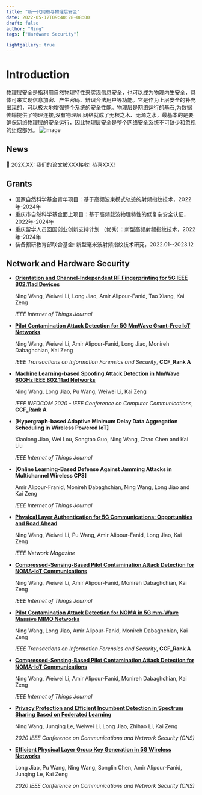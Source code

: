 ```yaml
---
title: "新一代网络与物理层安全"
date: 2022-05-12T09:40:28+08:00
draft: false
author: "Ning"
tags: ["Hardware Security"]

lightgallery: true
---
```



# Introduction
物理层安全是指利用自然物理特性来实现信息安全，也可以成为物理内生安全，具体可来实现信息加密、产生密码、辨识合法用户等功能。它是作为上层安全的补充出现的，可以极大地增强整个系统的安全性能。物理层是网络运行的基石,为数据传输提供了物理连接,没有物理层,网络就成了无根之木、无源之水，最基本的是要确保网络物理层的安全运行，因此物理层安全是整个网络安全系统不可缺少和忽视的组成部分。
![image](https://user-images.githubusercontent.com/71477107/171408691-12904eda-df1a-4e3f-b457-fbc00ba61b87.png)


## News

🎉 202X.XX: 我们的论文被XXX接收! 恭喜XXX!


## Grants

- 国家自然科学基金青年项目：基于高频波束模式轨迹的射频指纹技术，2022年-2024年
- 重庆市自然科学基金面上项目：基于高频载波物理特性的低复杂安全认证，2022年-2024年
- 重庆留学人员回国创业创新支持计划 （优秀）：新型高频射频指纹技术，2022年-2024年
- 装备预研教育部联合基金: 新型毫米波射频指纹技术研究，2022.01--2023.12

## Network and Hardware Security

* **[Orientation and Channel-Independent RF Fingerprinting for 5G IEEE 802.11ad Devices](https://ieeexplore.ieee.org/document/9568640)**

  Ning Wang, Weiwei Li, Long Jiao, Amir Alipour-Fanid, Tao Xiang, Kai Zeng

  *IEEE Internet of Things Journal*

* **[Pilot Contamination Attack Detection for 5G MmWave Grant-Free IoT Networks](https://ieeexplore.ieee.org/document/9171328)**

  Ning Wang, Weiwei Li, Amir Alipour-Fanid, Long Jiao, Monireh Dabaghchian, Kai Zeng

  *IEEE Transactions on Information Forensics and Security*, **CCF_Rank A**

* **[Machine Learning-based Spoofing Attack Detection in MmWave 60GHz IEEE 802.11ad Networks](https://ieeexplore.ieee.org/document/9155382)**

  Ning Wang, Long Jiao, Pu Wang, Weiwei Li, Kai Zeng

  *IEEE INFOCOM 2020 - IEEE Conference on Computer Communications*, **CCF_Rank A**


* **[Hypergraph-based Adaptive Minimum Delay Data Aggregation Scheduling in Wireless Powered IoT]**

  Xiaolong Jiao, Wei Lou, Songtao Guo, Ning Wang, Chao Chen and Kai Liu

  *IEEE Internet of Things Journal*


* **[Online Learning-Based Defense Against Jamming Attacks in Multichannel Wireless CPS]**

  Amir Alipour-Franid, Monireh Dabaghchian, Ning Wang, Long Jiao and Kai Zeng

  *IEEE Internet of Things Journal*

* **[Physical Layer Authentication for 5G Communications: Opportunities and Road Ahead](https://ieeexplore.ieee.org/document/9277904)**

  Ning Wang, Weiwei Li, Pu Wang, Amir Alipour-Fanid, Long Jiao, Kai Zeng

  *IEEE Network Magazine*

* **[Compressed-Sensing-Based Pilot Contamination Attack Detection for NOMA-IoT Communications](https://ieeexplore.ieee.org/document/9084085)**

  Ning Wang, Weiwei Li, Amir Alipour-Fanid, Monireh Dabaghchian, Kai Zeng

  *IEEE Internet of Things Journal*


* **[Pilot Contamination Attack Detection for NOMA in 5G mm-Wave Massive MIMO Networks](https://ieeexplore.ieee.org/document/8825836)**

  Ning Wang, Long Jiao, Amir Alipour-Fanid, Monireh Dabaghchian, Kai Zeng

  *IEEE Transactions on Information Forensics and Security*, **CCF_Rank A**

* **[Compressed-Sensing-Based Pilot Contamination Attack Detection for NOMA-IoT Communications](https://ieeexplore.ieee.org/document/9084085)**

  Ning Wang, Weiwei Li, Amir Alipour-Fanid, Monireh Dabaghchian, Kai Zeng

  *IEEE Internet of Things Journal*

* **[Privacy Protection and Efficient Incumbent Detection in Spectrum Sharing Based on Federated Learning](https://ieeexplore.ieee.org/document/9162291)**

  Ning Wang, Junqing Le, Weiwei Li, Long Jiao, Zhihao Li, Kai Zeng

  *2020 IEEE Conference on Communications and Network Security (CNS)*

* **[Efficient Physical Layer Group Key Generation in 5G Wireless Networks](https://ieeexplore.ieee.org/document/9162261)**

  Long Jiao, Pu Wang, Ning Wang, Songlin Chen, Amir Alipour-Fanid, Junqing Le, Kai Zeng

  *2020 IEEE Conference on Communications and Network Security (CNS)*


